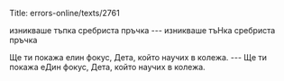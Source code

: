 Title: errors-online/texts/2761

изникваше тъпка сребриста пръчка --- изникваше тъНка сребриста пръчка

Ще ти покажа елин фокус, Дета, който научих в колежа. --- Ще ти покажа еДин фокус, Дета, който научих в колежа.
